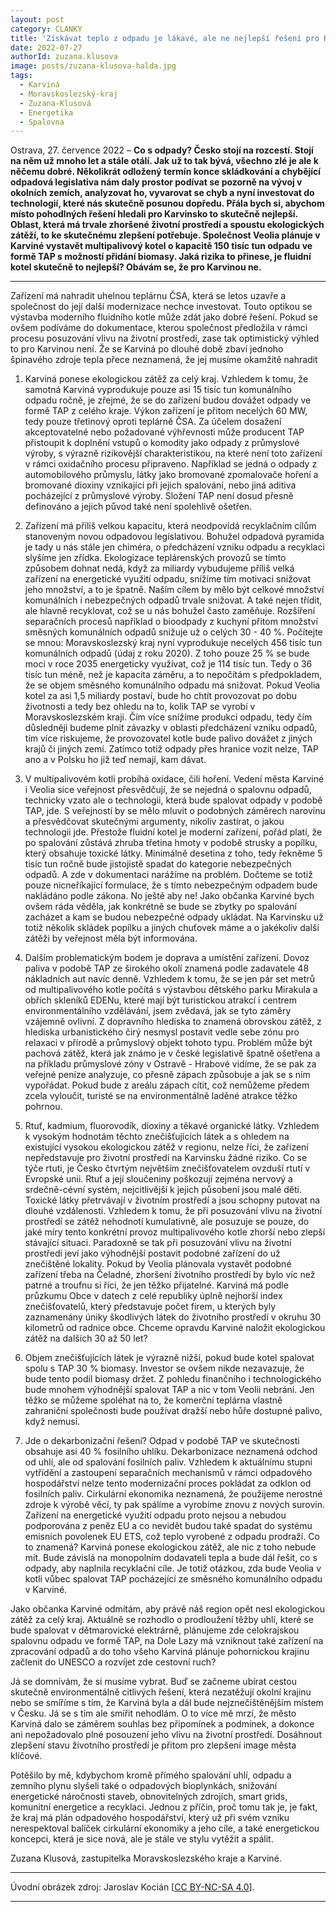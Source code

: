 ```yaml
---
layout: post
category: CLANKY
title: 'Získávat teplo z odpadu je lákavé, ale ne nejlepší řešení pro Karvinsko'		
date: 2022-07-27
authorId: zuzana.klusova		
image: posts/zuzana-klusova-halda.jpg
tags:				
  - Karviná		
  - Moravskoslezský-kraj		
  - Zuzana-Klusová
  - Energetika
  - Spalovna
---
```


Ostrava, 27. července 2022 – **Co s odpady? Česko stojí na rozcestí. Stojí na něm už mnoho let a stále otálí. Jak už to tak bývá, všechno zlé je ale k něčemu dobré. Několikrát odložený termín konce skládkování a chybějící odpadová legislativa nám daly prostor podívat se pozorně na vývoj v okolních zemích, analyzovat ho, vyvarovat se chyb a nyní investovat do technologií, které nás skutečně posunou dopředu. Přála bych si, abychom místo pohodlných řešení hledali pro Karvinsko to skutečně nejlepší. Oblast, která má trvale zhoršené životní prostředí a spoustu ekologických zátěží, to ke skutečnému zlepšení potřebuje. Společnost Veolia plánuje v Karviné vystavět multipalivový kotel o kapacitě 150 tisíc tun odpadu ve formě TAP s možností přidání biomasy. Jaká rizika to přinese, je fluidní kotel skutečně to nejlepší? Obávám se, že pro Karvinou ne.**

<hr />

Zařízení má nahradit uhelnou teplárnu ČSA, která se letos uzavře a společnost do její další modernizace nechce investovat. Touto optikou se výstavba moderního fluidního kotle může zdát jako dobré řešení. Pokud se ovšem podíváme do dokumentace, kterou společnost předložila v rámci procesu posuzování vlivu na životní prostředí, zase tak optimistický výhled to pro Karvinou není. Že se Karviná po dlouhé době zbaví jednoho špinavého zdroje tepla přece neznamená, že jej musíme okamžitě nahradit

1. Karviná ponese ekologickou zátěž za celý kraj. Vzhledem k tomu, že samotná Karviná vyprodukuje pouze asi 15 tisíc tun komunálního odpadu ročně, je zřejmé, že se do zařízení budou dovážet odpady ve formě TAP z celého kraje. Výkon zařízení je přitom necelých 60 MW, tedy pouze třetinový oproti teplárně ČSA. Za účelem dosažení akceptovatelné nebo požadované výhřevnosti může producent TAP přistoupit k doplnění vstupů o komodity jako odpady z průmyslové výroby, s výrazně rizikovější charakteristikou, na které není toto zařízení v rámci oxidačního procesu připraveno. Například se jedná o odpady z automobilového průmyslu, látky jako bromované zpomalovače hoření a bromované dioxiny vznikající  při jejich spalování, nebo jiná aditiva pocházející z průmyslové výroby. Složení TAP není dosud přesně definováno a jejich původ také není spolehlivě ošetřen.

2. Zařízení má příliš velkou kapacitu, která neodpovídá recyklačním cílům stanoveným novou odpadovou legislativou. Bohužel odpadová pyramida je tady u nás stále jen chiméra, o předcházení vzniku odpadu a recyklaci slyšíme jen zřídka. Ekologizace teplárenských provozů se tímto způsobem dohnat nedá, když za miliardy vybudujeme příliš velká zařízení na energetické využití odpadu, snížíme tím motivaci snižovat jeho množství, a to je špatně. Naším cílem by mělo být celkové množství komunálních i nebezpečných odpadů trvale snižovat. A také nejen třídit, ale hlavně recyklovat, což se u nás bohužel často zaměňuje. Rozšíření separačních procesů například o bioodpady z kuchyní přitom množství směsných komunálních odpadů snižuje už o celých 30 - 40 %. Počítejte se mnou: Moravskoslezský kraj nyní vyprodukuje necelých 456 tisíc tun komunálních odpadů (údaj z roku 2020). Z toho pouze 25 % se bude moci v roce 2035 energeticky využívat, což je 114 tisíc tun. Tedy o 36 tisíc tun méně, než je kapacita záměru, a to nepočítám s předpokladem, že se objem směsného komunálního odpadu má snižovat. Pokud Veolia kotel za asi 1,5 miliardy postaví, bude ho chtít provozovat po dobu životnosti a tedy bez ohledu na to, kolik TAP se vyrobí v Moravskoslezském kraji. Čím více snížíme produkci odpadu, tedy čím důsledněji budeme plnit závazky v oblasti předcházení vzniku odpadů, tím více riskujeme, že provozovatel kotle bude palivo dovážet z jiných krajů či jiných zemí. Zatímco totiž odpady přes hranice vozit nelze, TAP ano a v Polsku ho již teď nemají, kam dávat.

3. V multipalivovém kotli probíhá oxidace, čili hoření. Vedení města Karviné i Veolia sice veřejnost přesvědčují, že se nejedná o spalovnu odpadů, technicky vzato ale o technologii, která bude spalovat odpady v podobě TAP, jde. S veřejností by se mělo mluvit o podobných záměrech narovinu a přesvědčovat skutečnými argumenty, nikoliv zastírat, o jakou technologii jde. Přestože fluidní kotel je moderní zařízení, pořád platí, že po spalování zůstává zhruba třetina hmoty v podobě strusky a popílku, který obsahuje toxické látky. Minimálně desetina z toho, tedy řekněme 5 tisíc tun ročně bude jistojistě spadat do kategorie nebezpečných odpadů. A zde v dokumentaci narážíme na problém. Dočteme se totiž pouze nicneříkající formulace, že s tímto nebezpečným odpadem bude nakládáno podle zákona. No ještě aby ne! Jako občanka Karviné bych ovšem ráda věděla, jak konkrétně se bude se zbytky po spalování zacházet a kam se budou nebezpečné odpady ukládat. Na Karvinsku už totiž několik skládek popílku a jiných chuťovek máme a o jakékoliv další zátěži by veřejnost měla být informována.

4. Dalším problematickým bodem je doprava a umístění zařízení. Dovoz paliva v podobě TAP ze širokého okolí znamená podle zadavatele 48 nákladních aut navíc denně. Vzhledem k tomu, že se jen pár set metrů od multipalivového kotle počítá s výstavbou dětského parku Mirakula a obřích skleníků EDENu, které mají být turistickou atrakcí i centrem environmentálního vzdělávání, jsem zvědavá, jak se tyto záměry vzájemně ovlivní. Z dopravního hlediska to znamená obrovskou zátěž, z hlediska urbanistického čirý nesmysl postavit vedle sebe zónu pro relaxaci v přírodě a průmyslový objekt tohoto typu. Problém může být pachová zátěž, která jak známo  je v české legislativě špatně ošetřena a na příkladu průmyslové zóny v Ostravě - Hrabové vidíme, že se pak za veřejné peníze analyzuje, co přesně zápach způsobuje a jak se s ním vypořádat. Pokud bude z areálu zápach cítit, což nemůžeme předem zcela vyloučit, turisté se na environmentálně laděné atrakce těžko pohrnou.

5. Rtuť, kadmium, fluorovodík, dioxiny a těkavé organické látky. Vzhledem k vysokým hodnotám těchto znečišťujících látek a s ohledem na existující vysokou ekologickou zátěž v regionu, nelze říci, že zařízení nepředstavuje pro životní prostředí na Karvinsku žádné riziko. Co se týče rtuti, je Česko čtvrtým největším znečišťovatelem ovzduší rtutí v Evropské unii. Rtuť a její sloučeniny poškozují zejména nervový a srdečně-cévní systém, nejcitlivější k jejich působení jsou malé děti. Toxické látky přetrvávají v životním prostředí a jsou schopny putovat na dlouhé vzdálenosti. Vzhledem k tomu, že při posuzování vlivu na životní prostředí se zátěž nehodnotí kumulativně, ale posuzuje se pouze, do jaké míry tento konkrétní provoz multipalivového kotle zhorší nebo zlepší stávající situaci. Paradoxně se tak při posuzování vlivu na životní prostředí jeví jako výhodnější postavit podobné zařízení do už znečištěné lokality. Pokud by Veolia plánovala vystavět podobné zařízení třeba na Čeladné, zhoršení životního prostředí by bylo víc než patrné a troufnu si říci, že jen těžko přijatelné. Karviná má podle průzkumu Obce v datech z celé republiky úplně nejhorší index znečišťovatelů, který představuje počet firem, u kterých byly zaznamenány úniky škodlivých látek do životního prostředí v okruhu 30 kilometrů od radnice obce. Chceme opravdu Karviné naložit ekologickou zátěž na dalších 30 až 50 let?

6. Objem znečišťujících látek je výrazně nižší, pokud bude kotel spalovat spolu s TAP 30 % biomasy. Investor se ovšem nikde nezavazuje, že bude tento podíl biomasy držet. Z pohledu finančního i technologického bude mnohem výhodnější spalovat TAP a nic v tom Veolii nebrání. Jen těžko se můžeme spoléhat na to, že komerční teplárna vlastně zahraniční společnosti bude používat dražší nebo hůře dostupné palivo, když nemusí.

7. Jde o dekarbonizační řešení? Odpad v podobě TAP ve skutečnosti obsahuje asi 40 % fosilního uhlíku. Dekarbonizace neznamená odchod od uhlí, ale od spalování fosilních paliv. Vzhledem k aktuálnímu stupni vytřídění a zastoupení separačních mechanismů v rámci odpadového hospodářství nelze tento modernizační proces pokládat za odklon od fosilních paliv. Cirkulární ekonomika neznamená, že použijeme nerostné zdroje k výrobě věcí, ty pak spálíme a vyrobíme znovu z nových surovin. Zařízení na energetické využití odpadu proto nejsou a nebudou podporována z peněz EU a co nevidět budou také spadat do systému emisních povolenek EU ETS, což teplo vyrobené z odpadu prodraží. Co to znamená? Karviná ponese ekologickou zátěž, ale nic z toho nebude mít. Bude závislá na monopolním dodavateli tepla a bude dál řešit, co s odpady, aby naplnila recyklační cíle. Je totiž otázkou, zda bude Veolia v kotli vůbec spalovat TAP pocházející ze směsného komunálního odpadu v Karviné.

Jako občanka Karviné odmítám, aby právě náš region opět nesl ekologickou zátěž za celý kraj. Aktuálně se rozhodlo o prodloužení těžby uhlí, které se bude spalovat v dětmarovické elektrárně, plánujeme zde celokrajskou spalovnu odpadu ve formě TAP, na Dole Lazy má vzniknout také zařízení na zpracování odpadů a do toho všeho Karviná plánuje pohornickou krajinu začlenit do UNESCO a rozvíjet zde cestovní ruch?

Já se domnívám, že si musíme vybrat. Buď se začneme ubírat cestou skutečně environmentálně citlivých řešení, která nezatěžují okolní krajinu nebo se smíříme s tím, že Karviná byla a dál bude nejznečištěnějším místem v Česku. Já se s tím ale smířit nehodlám. O to více mě mrzí, že město Karviná dalo se záměrem souhlas bez připomínek a podmínek, a dokonce ani nepožadovalo plné posouzení jeho vlivu na životní prostředí. Dosáhnout zlepšení stavu životního prostředí je přitom pro zlepšení image města klíčové.

Potěšilo by mě, kdybychom kromě přímého spalování uhlí, odpadu a zemního plynu slyšeli také o odpadových bioplynkách, snižování energetické náročnosti staveb, obnovitelných zdrojích, smart grids, komunitní energetice a recyklaci. Jednou z příčin, proč tomu tak je, je fakt, že kraj má plán odpadového hospodářství,  který už při svém vzniku nerespektoval balíček cirkulární ekonomiky a jeho cíle, a také energetickou koncepci, která je sice nová, ale je stále ve stylu vytěžit a spálit.

Zuzana Klusová, zastupitelka Moravskoslezského kraje a Karviné.

---

Úvodní obrázek zdroj: Jaroslav Kocián \[[CC BY-NC-SA 4.0](https://creativecommons.org/licenses/by-nc-sa/4.0/deed.cs)\].


- - -
